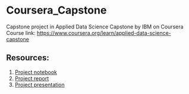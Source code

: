 # Coursera_Capstone
Capstone project in Applied Data Science Capstone by IBM on Coursera
Course link: https://www.coursera.org/learn/applied-data-science-capstone

## Resources:
1. [Project notebook](https://github.com/BOSS-Danuphan/Coursera_Capstone/blob/master/Project_Notebook.ipynb)
2. [Project report](https://github.com/BOSS-Danuphan/Coursera_Capstone/blob/master/Project%20Report.pdf)
3. [Project presentation](https://github.com/BOSS-Danuphan/Coursera_Capstone/blob/master/Project%20presentation.pdf)
